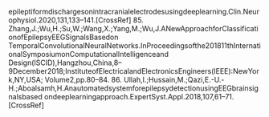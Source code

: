 epileptiformdischargesonintracranialelectrodesusingdeeplearning.Clin.Neurophysiol.2020,131,133–141.[CrossRef]
85. Zhang,J.;Wu,H.;Su,W.;Wang,X.;Yang,M.;Wu,J.ANewApproachforClassificationofEpilepsyEEGSignalsBasedon
TemporalConvolutionalNeuralNetworks.InProceedingsofthe201811thInternationalSymposiumonComputationalIntelligenceand
Design(ISCID),Hangzhou,China,8–9December2018;InstituteofElectricalandElectronicsEngineers(IEEE):NewYork,NY,USA;
Volume2,pp.80–84.
86. Ullah,I.;Hussain,M.;Qazi,E.-U.-H.;Aboalsamh,H.AnautomatedsystemforepilepsydetectionusingEEGbrainsignalsbased
ondeeplearningapproach.ExpertSyst.Appl.2018,107,61–71.[CrossRef]